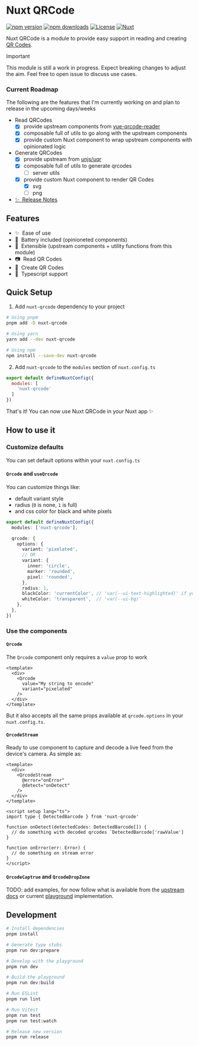 # Nuxt QRCode

[![npm version][npm-version-src]][npm-version-href]
[![npm downloads][npm-downloads-src]][npm-downloads-href]
[![License][license-src]][license-href]
[![Nuxt][nuxt-src]][nuxt-href]

Nuxt QRCode is a module to provide easy support in reading and creating [QR Codes](https://en.wikipedia.org/wiki/QR_code).

> [!Important]
> This module is still a work in progress.
> Expect breaking changes to adjust the aim. Feel free to open issue to discuss use cases.

### Current Roadmap

The following are the features that I'm currently working on and plan to release in the upcoming days/weeks

- Read QRCodes
  - [x] provide upstream components from [vue-qrcode-reader](https://github.com/gruhn/vue-qrcode-reader)
  - [x] composable full of utils to go along with the upstream components
  - [x] provide custom Nuxt component to wrap upstream components with opinionated logic
- Generate QRCodes
  - [x] provide upstream from [unjs/uqr](https://github.com/unjs/uqr)
  - [x] composable full of utils to generate qrcodes
    - [ ] server utils
  - [x] provide custom Nuxt component to render QR Codes
    - [x] svg
    - [ ] png

- [✨ &nbsp;Release Notes](/CHANGELOG.md)
<!-- - [🏀 Online playground](https://stackblitz.com/github/your-org/nuxt-qrcode?file=playground%2Fapp.vue) -->
<!-- - [📖 &nbsp;Documentation](https://example.com) -->

## Features

- ✨ &nbsp;Ease of use
- 🔋 &nbsp;Battery included (opinioneted components)
- 🧩 &nbsp;Extensible (upstream components + utility functions from this module)
- 📷 &nbsp;Read QR Codes
- 📝 &nbsp;Create QR Codes
- 📘 &nbsp;Typescript support

## Quick Setup

1. Add `nuxt-qrcode` dependency to your project

```bash
# Using pnpm
pnpm add -D nuxt-qrcode

# Using yarn
yarn add --dev nuxt-qrcode

# Using npm
npm install --save-dev nuxt-qrcode
```

2. Add `nuxt-qrcode` to the `modules` section of `nuxt.config.ts`

```js
export default defineNuxtConfig({
  modules: [
    'nuxt-qrcode'
  ]
})
```

That's it! You can now use Nuxt QRCode in your Nuxt app ✨

## How to use it

### Customize defaults

You can set default options within your `nuxt.config.ts`

#### `Qrcode` and `useQrcode`

You can customize things like:
- default variant style
- radius (`0` is none, `1` is full)
- and css color for black and white pixels

```ts
export default defineNuxtConfig({
  modules: ['nuxt-qrcode'],

  qrcode: {
    options: {
      variant: 'pixelated',
      // OR
      variant: {
        inner: 'circle',
        marker: 'rounded',
        pixel: 'rounded',
      },
      radius: 1,
      blackColor: 'currentColor', // 'var(--ui-text-highlighted)' if you are using `@nuxt/ui` v3
      whiteColor: 'transparent',  // 'var(--ui-bg)'
    },
  },
})
```

### Use the components

#### `Qrcode`

The `Qrcode` component only requires a `value` prop to work

```vue
<template>
  <div>
    <Qrcode
      value="My string to encode"
      variant="pixelated"
    />
  </div>
</template>
```

But it also accepts all the same props available at `qrcode.options` in your `nuxt.config.ts`.

#### `QrcodeStream`

Ready to use component to capture and decode a live feed from the device's camera. As simple as:

```vue
<template>
  <div>
    <QrcodeStream
      @error="onError"
      @detect="onDetect"
    />
  </div>
</template>

<script setup lang="ts">
import type { DetectedBarcode } from 'nuxt-qrcode'

function onDetect(detectedCodes: DetectedBarcode[]) {
  // do something with decoded qrcodes `DetectedBarcode['rawValue']
}

function onError(err: Error) {
  // do something on stream error
}
</script>
```

#### `QrcodeCaptrue` and `QrcodeDropZone`

TODO: add examples, for now follow what is available from the [upstream docs](https://gruhn.github.io/vue-qrcode-reader/) or current [playground](/playground/) implementation.

## Development

```bash
# Install dependencies
pnpm install

# Generate type stubs
pnpm run dev:prepare

# Develop with the playground
pnpm run dev

# Build the playground
pnpm run dev:build

# Run ESLint
pnpm run lint

# Run Vitest
pnpm run test
pnpm run test:watch

# Release new version
pnpm run release
```

<!-- Badges -->
[npm-version-src]: https://img.shields.io/npm/v/nuxt-qrcode/latest.svg?style=flat&colorA=020420&colorB=00DC82
[npm-version-href]: https://npmjs.com/package/nuxt-qrcode

[npm-downloads-src]: https://img.shields.io/npm/dm/nuxt-qrcode.svg?style=flat&colorA=020420&colorB=00DC82
[npm-downloads-href]: https://npmjs.com/package/nuxt-qrcode

[license-src]: https://img.shields.io/npm/l/nuxt-qrcode.svg?style=flat&colorA=020420&colorB=00DC82
[license-href]: https://npmjs.com/package/nuxt-qrcode

[nuxt-src]: https://img.shields.io/badge/Nuxt-020420?logo=nuxt.js
[nuxt-href]: https://nuxt.com
